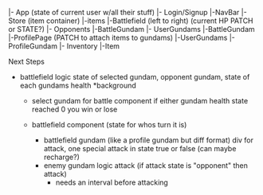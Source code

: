 |- App (state of current user w/all their stuff)
    |- Login/Signup
    |-NavBar
        |-Store (item container)
            |-items
        |-Battlefield (left to right) (current HP PATCH or STATE?)
            |- Opponents 
                |-BattleGundam 
            |- UserGundams
                |-BattleGundam
        |-ProfilePage (PATCH to attach items to gundams)
            |-UserGundams
                |-ProfileGundam
            |- Inventory
                |-Item

            
Next Steps 
- battlefield logic state of selected gundam, opponent gundam, state of each gundams health
*background

    - select gundam for battle component 
    if either gundam health state reached 0 you win or lose 

    - battlefield component (state for whos turn it is)
        - battlefield gundam (like a profile gundam but diff format)
            div for attack, one special attack in state true or false (can maybe recharge?)
        - enemy gundam
            logic attack (if attack state is "opponent" then attack)
             - needs an interval before attacking
             
        



